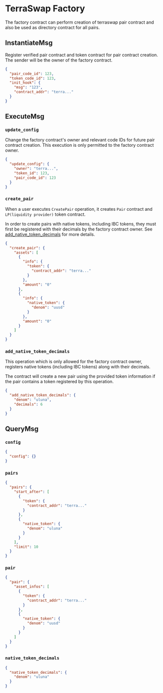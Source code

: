 # TerraSwap Factory

The factory contract can perform creation of terraswap pair contract and also be used as directory contract for all pairs.

## InstantiateMsg
Register verified pair contract and token contract for pair contract creation. The sender will be the owner of the factory contract.

```json
{
  "pair_code_id": 123,
  "token_code_id": 123,
  "init_hook": {
    "msg": "123",
    "contract_addr": "terra..."
  }
}
```

## ExecuteMsg

### `update_config`
Change the factory contract's owner and relevant code IDs for future pair contract creation. This execution is only permitted to the factory contract owner.

```json
{
  "update_config": {
    "owner": "terra...",
    "token_id": 123,
    "pair_code_id": 123
  }
}
```

### `create_pair`
When a user executes `CreatePair` operation, it creates `Pair` contract and `LP(liquidity provider)` token contract.

In order to create pairs with native tokens, including IBC tokens, they must first be registered with their decimals by the factory contract owner. See [add_native_token_decimals](#add_native_token_decimals) for more details.

```json
{
  "create_pair": {
    "assets": [
      {
        "info": {
          "token": {
            "contract_addr": "terra..."
          }
        },
        "amount": "0"
      },
      {
        "info": {
          "native_token": {
            "denom": "uusd"
          }
        },
        "amount": "0"
      }
    ]
  }
}
```

### `add_native_token_decimals`
This operation which is only allowed for the factory contract owner, registers native tokens (including IBC tokens) along with their decimals.

The contract will create a new pair using the provided token information if the pair contains a token registered by this operation.

```json
{
  "add_native_token_decimals": {
    "denom": "uluna",
    "decimals": 6
  }
}
```

## QueryMsg

### `config`

```json
{
  "config": {}
}
```

### `pairs`

```json
{
  "pairs": {
    "start_after": [
      {
        "token": {
          "contract_addr": "terra..."
        }
      },
      {
        "native_token": {
          "denom": "uluna"
        }
      }
    ],
    "limit": 10
  }
}
```

### `pair`

```json
{
  "pair": {
    "asset_infos": [
      {
        "token": {
          "contract_addr": "terra..."
        }
      },
      {
        "native_token": {
          "denom": "uusd"
        }
      }
    ]
  }
}
```

### `native_token_decimals`

```json
{
  "native_token_decimals": {
    "denom": "uluna"
  }
}
```
